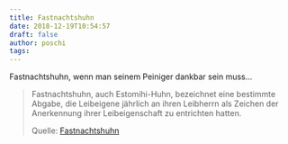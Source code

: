 ```yaml
---
title: Fastnachtshuhn
date: 2018-12-19T10:54:57
draft: false
author: poschi
tags: 
---
```


Fastnachtshuhn, wenn man seinem Peiniger dankbar sein muss...

> Fastnachtshuhn, auch Estomihi-Huhn, bezeichnet eine bestimmte Abgabe, die
> Leibeigene jährlich an ihren Leibherrn als Zeichen der Anerkennung ihrer
> Leibeigenschaft zu entrichten hatten.
>
> Quelle: [Fastnachtshuhn](https://de.wikipedia.org/wiki/Fastnachtshuhn)

